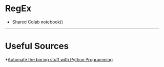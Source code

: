 # RegEx

* Shared Colab notebook()

-----

# Useful Sources
*[Automate the boring stuff with Python Programming](https://www.udemy.com/course/automate/)